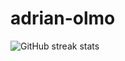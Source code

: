 # adrian-olmo
 
![GitHub streak stats](https://github-readme-streak-stats.herokuapp.com/?user=adrian-olmo)
